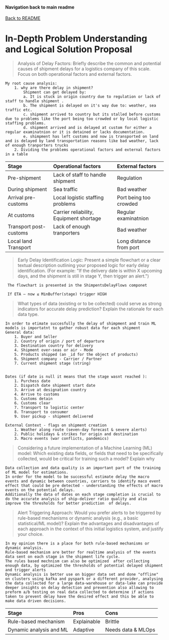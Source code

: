 #### Navigation back to main readme

[Back to README](../../README.md)

# In-Depth Problem Understanding and Logical Solution Proposal

> Analysis of Delay Factors: Briefly describe the common and potential causes of shipment delays for a logistics company of this scale.
> Focus on both operational factors and external factors.

    My root cause analysis:
        1. why are there delay in shipment?
            Shipment can get delayed by:
            a. It is stuck in origin country due to regulation or lack of staff to handle shipment .
            b. The shipment is delayed on it's way due to: weather, sea traffic etc.
            c. shipment arrived to country but its stalled before customs due to problems like the port being too crowded or by local logistic staffing problems.
            d. shipment arrived and is delayed at custom for either a regular examinatnion or it is detained or lacks documentation.
            e. shimpment has left customs and now is transported on land and is delayed by land transportation reasons like bad weather, lack of enough tranporters trucks
        2. Dividing the problems operational factors and external factors in a table

| Stage                  | Operational factors                     | External factors        |
| :--------------------- | :-------------------------------------- | :---------------------- |
| Pre-shipment           | Lack of staff to handle shipment        | Regulation              |
| During shipment        | Sea traffic                             | Bad weather             |
| Arrival pre-customs    | Local logistic staffing problems        | Port being too crowded  |
| At customs             | Carrier reliability, Equipment shortage | Regular examinatnion    |
| Transport post-customs | Lack of enough tranporters              | Bad weather             |
| Local land Transport   |                                         | Long distance from port |

> Early Delay Identification Logic: Present a simple flowchart or a clear textual
> description outlining your proposed logic for early delay identification.
> (For example: "If the delivery date is within X upcoming days, and the shipment is
> still in stage Y, then trigger an alert.")

     The flowchart is presented in the ShimpentsDelayFlows componet

     If ETA – now ≤ MinBuffer(stage) trigger HIGH

> What types of data (existing or to be collected) could serve as
> strong indicators for accurate delay prediction? Explain the
> rationale for each data type.

    In order to etimate succesfully the delay of shimpment and train ML models is importatnt to gather robust data for each shipment
    General data:
        1. Buyer and Seller
        2. Country of origin / port of departure
        3. Destination country for delivery
        4. Shipment over-seas or air - Mode
        5. Products shipped (an _id for the object of products)
        6. Shipment company - Carrier / Partner
        7. Current shipment stage (string)


    Dates (if date is null it means that the stage wasnt reached ):
        1. Purchess date
        2. Dispatch date shipment start date
        3. Arrive at designation country
        4. Arrive to customs
        5. Customs detain
        6. Customs clear
        7. Transport to logistic center
        8. Transport to consumer
        9. User pickup - shipment delivered

    External Context - flags on shipment creation
        1. Weather along route (seven-day forecast & severe alerts)
        2. Public holidays & strikes for origin and destination
        3. Macro events (war conflicts, pandemics)

> Considering a future implementation of a Machine Learning
> (ML) model: Which existing data fields, or fields that need to be
> specifically collected, would be critical for training such a model?
> Explain why

    Data collection and data quality is an important part of the training of ML model for estimations.
    In order for the model to be successful estimate delay the macro events and dynamic between countries, carriers to identify maco event effect that could be pre detected - understanding the effects of macro events on the potential delays.
    Additionally the data of dates on each stage completion is crucial to do the accurate analysis of ship-deliver ratio quality and also improve the thresholds for better prediction  of delays.

> Alert Triggering Approach: Would you prefer alerts to be
> triggered by rule-based mechanisms or dynamic analysis (e.g.,
> a basic statistical/ML model)? Explain the advantages and
> disadvantages of each approach in the context of this initial
> logistics system, and justify your choice.

    In my opinion there is a place for both rule-based mechanisms or dynamic analysis.
    Rule-based mechanism are better for realtime analysis of the events data sent on each stage in the shipment life cycle.
    The rules based mechnism can also be optimized  after collecting enough data, by optimized the thresholds of potential delayed shipment and trigger alerts
    Dynamic analysis is better use on bigger data set and done "offline" on clusters using kafka and pyspark or a different provider, analysing the data collected for a large data-warehouse or data-lake can provide deeper insights on delay detection and prevention also allowing to preform a/b testing on real data collected to determine if actions taken to prevent delay have the desired effect and this be able to make data driven decisions.

| Stage                   | Pros        | Cons               |
| :---------------------- | :---------- | :----------------- |
| Rule-based mechanism    | Explainable | Brittle            |
| Dynamic analysis and ML | Adaptive    | Needs data & MLOps |
